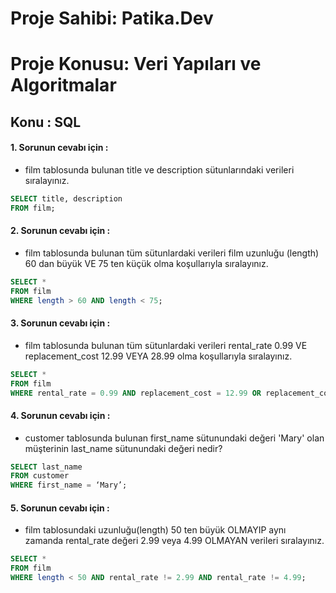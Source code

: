 # Proje Sahibi: Patika.Dev 
# Proje Konusu: Veri Yapıları ve Algoritmalar
## Konu : SQL

#### 1. Sorunun cevabı için :
- film tablosunda bulunan title ve description sütunlarındaki verileri sıralayınız.
```sql
SELECT title, description
FROM film;
```

#### 2. Sorunun cevabı için :
- film tablosunda bulunan tüm sütunlardaki verileri film uzunluğu (length) 60 dan büyük VE 75 ten küçük olma koşullarıyla sıralayınız.
```sql
SELECT *
FROM film 
WHERE length > 60 AND length < 75;
```

#### 3. Sorunun cevabı için :
- film tablosunda bulunan tüm sütunlardaki verileri rental_rate 0.99 VE replacement_cost 12.99 VEYA 28.99 olma koşullarıyla sıralayınız.
```sql
SELECT *
FROM film 
WHERE rental_rate = 0.99 AND replacement_cost = 12.99 OR replacement_cost = 28.99;
```

#### 4. Sorunun cevabı için :
- customer tablosunda bulunan first_name sütunundaki değeri 'Mary' olan müşterinin last_name sütunundaki değeri nedir?
```sql
SELECT last_name
FROM customer
WHERE first_name = ‘Mary’;
```

#### 5. Sorunun cevabı için :
- film tablosundaki uzunluğu(length) 50 ten büyük OLMAYIP aynı zamanda rental_rate değeri 2.99 veya 4.99 OLMAYAN verileri sıralayınız.
```sql
SELECT *
FROM film
WHERE length < 50 AND rental_rate != 2.99 AND rental_rate != 4.99;
```
